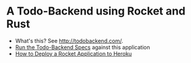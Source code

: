 A Todo-Backend using Rocket and Rust
===

* What's this? See http://todobackend.com/.
* [Run the Todo-Backend Specs](https://www.todobackend.com/specs/index.html?https://todo-backend-rocket-rust.herokuapp.com/) against this application
* [How to Deploy a Rocket Application to Heroku](http://www.duelinmarkers.com/2017/10/21/how-to-deploy-a-rocket-application-to-heroku.html)
